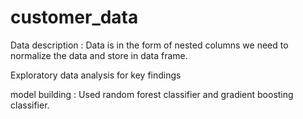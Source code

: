 # customer_data
Data description : Data is in the form of nested columns we need to normalize the data and store in data frame.

Exploratory data analysis for key findings

model building : Used random forest classifier and gradient boosting classifier.

